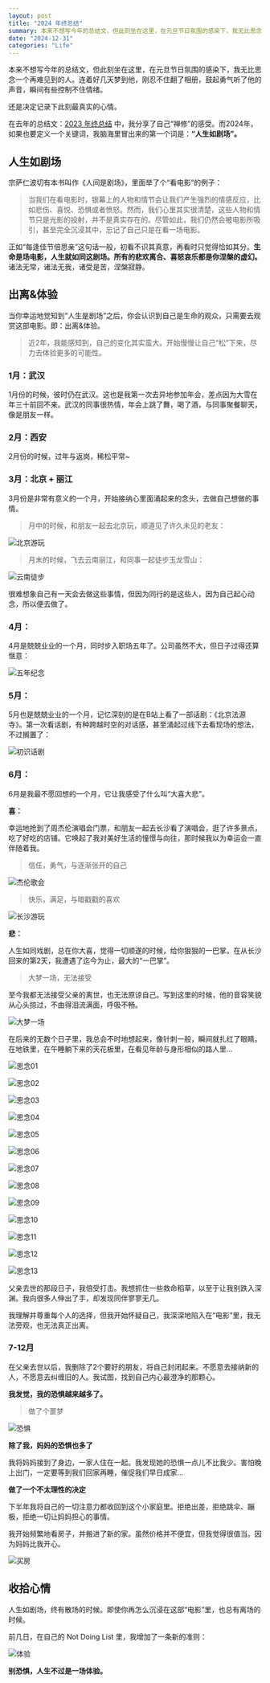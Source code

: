 ```yaml
---
layout: post
title: "2024 年终总结"
summary: 本来不想写今年的总结文，但此刻坐在这里，在元旦节日氛围的感染下，我无比思念一个再难见到的人。连着好几天梦到他，刚忍不住翻了相册，鼓起勇气听了他的声音，瞬间有些控制不住情绪。2024年，我最大的感受是：“人生如剧场”。
date: "2024-12-31"
categories: "Life"
---
```


本来不想写今年的总结文，但此刻坐在这里，在元旦节日氛围的感染下，我无比思念一个再难见到的人。连着好几天梦到他，刚忍不住翻了相册，鼓起勇气听了他的声音，瞬间有些控制不住情绪。

还是决定记录下此刻最真实的心情。

在去年的总结文：[2023 年终总结](https://blog.chiloh.com/2023-12-31/2023-end-words) 中，我分享了自己“禅修”的感受。而2024年，如果也要定义一个关键词，我脑海里冒出来的第一个词是：**“人生如剧场”。**

## 人生如剧场

宗萨仁波切有本书叫作《人间是剧场》，里面举了个“看电影”的例子：

> 当我们在看电影时，银幕上的人物和情节会让我们产生强烈的情感反应，比如悲伤、喜悦、恐惧或者愤怒。然而，我们心里其实很清楚，这些人物和情节只是光影的投射，并不是真实存在的。尽管如此，我们仍然会被电影所吸引，甚至完全沉浸其中，忘记了自己只是在看一场电影。

正如“每逢佳节倍思亲”这句话一般，初看不识其真意，再看时只觉得恰如其分。**生命是场电影，人生就如同这剧场。所有的悲欢离合、喜怒哀乐都是你涅槃的虚幻。** 诸法无常，诸法无我，诸受是苦，涅槃寂静。

## 出离&体验

当你幸运地觉知到“人生是剧场”之后，你会认识到自己是生命的观众，只需要去观赏这部电影。即：出离&体验。

> 近2年，我能感知到，自己的变化其实蛮大。开始慢慢让自己“松”下来，尽力去体验更多的可能性。

### 1月：武汉

1月份的时候，彼时仍在武汉。这也是我第一次去异地参加年会，差点因为大雪在年三十前回不来。武汉的同事很热情，年会上跳了舞，喝了酒，与同事聚餐聊天，像是朋友一样。

### 2月：西安

2月份的时候，过年与返岗，稀松平常~

### 3月：北京 + 丽江

3月份是非常有意义的一个月，开始接纳心里面涌起来的念头，去做自己想做的事情。

> 月中的时候，和朋友一起去北京玩，顺道见了许久未见的老友：

![北京游玩](https://chilohdata.s3.bitiful.net/blog/beijing.png)

> 月末的时候，飞去云南丽江，和同事一起徒步玉龙雪山：

![云南徒步](https://chilohdata.s3.bitiful.net/blog/tubu.png)

很难想象自己有一天会去做这些事情，但因为同行的是这些人，因为自己起心动念，所以便去做了。

### 4月：

4月是兢兢业业的一个月，同时步入职场五年了。公司虽然不大，但日子过得还算惬意：

![五年纪念](https://chilohdata.s3.bitiful.net/blog/wangxu.png)

### 5月：

5月也是兢兢业业的一个月，记忆深刻的是在B站上看了一部话剧：《北京法源寺》。第一次看话剧，有种跨越时空的对话感，甚至涌起过线下去看现场的想法，不过搁置了：

![初识话剧](https://chilohdata.s3.bitiful.net/blog/huaju.png)

### 6月：

6月是我最不愿回想的一个月，它让我感受了什么叫“大喜大悲”。

**喜：**

幸运地抢到了周杰伦演唱会门票，和朋友一起去长沙看了演唱会，逛了许多景点，吃了好吃的店铺。它唤起了我对美好生活的憧憬与向往，那时候我以为幸运会一直伴随着我。

> 信任，勇气，与逐渐张开的自己

![杰伦歌会](https://chilohdata.s3.bitiful.net/blog/jaychou.png)

> 快乐，满足，与暗戳戳的喜欢

![长沙游玩](https://chilohdata.s3.bitiful.net/blog/changsha.png)


**悲：**

人生如同戏剧，总在你大喜，觉得一切顺遂的时候，给你狠狠的一巴掌。在从长沙回来的第2天，我遭遇了迄今为止，最大的“一巴掌”。

> 大梦一场，无法接受

至今我都无法接受父亲的离世，也无法原谅自己。写到这里的时候，他的音容笑貌从心头掠过，不由得泪流满面，呼吸不畅。

![大梦一场](https://chilohdata.s3.bitiful.net/blog/dameng.png)

在后来的无数个日子里，我总会不时地想起来，像针刺一般，瞬间就扎红了眼睛。在地铁里，在午睡躺下来的天花板里，在看见年龄与身形相似的路人里...

![思念01](https://chilohdata.s3.bitiful.net/blog/s01.png)

![思念02](https://chilohdata.s3.bitiful.net/blog/s02.png)

![思念03](https://chilohdata.s3.bitiful.net/blog/s03.png)

![思念04](https://chilohdata.s3.bitiful.net/blog/s04.png)

![思念05](https://chilohdata.s3.bitiful.net/blog/s05.png)

![思念06](https://chilohdata.s3.bitiful.net/blog/s06.png)

![思念07](https://chilohdata.s3.bitiful.net/blog/s07.png)

![思念08](https://chilohdata.s3.bitiful.net/blog/s08.png)

![思念09](https://chilohdata.s3.bitiful.net/blog/s09.png)

![思念10](https://chilohdata.s3.bitiful.net/blog/s10.png)

![思念11](https://chilohdata.s3.bitiful.net/blog/s11.png)

![思念12](https://chilohdata.s3.bitiful.net/blog/s12.png)

![思念13](https://chilohdata.s3.bitiful.net/blog/s13.png)

父亲去世的那段日子，我倍受打击。我想抓住一些救命稻草，以至于让我别跌入深渊。我向很多人伸出了手，却发现同伴寥寥无几。

我理解并尊重每个人的选择，但我开始怀疑自己，我深深地陷入在“电影”里，我无法旁观，也无法真正出离。

### 7-12月

在父亲去世以后，我删除了2个要好的朋友，将自己封闭起来。不愿意去接纳新的人，不愿意去纠缠旧的人。我试图，找到自己内心最澄净的那颗心。

**我发觉，我的恐惧越来越多了。**

> 做了个噩梦

![恐惧](https://chilohdata.s3.bitiful.net/blog/kongju.png)

**除了我，妈妈的恐惧也多了**

我将妈妈接到了身边，一家人住在一起。我发现她的恐惧一点儿不比我少。害怕晚上出门，一定要等到我们回家再睡，催促我们早日成家...

**做了一个不太理性的决定**

下半年我将自己的一切注意力都收回到这个小家庭里。拒绝出差，拒绝跳伞、蹦极，拒绝一切让妈妈担心的事情。

我开始频繁地看房子，并搬进了新的家。虽然价格并不便宜，但我觉得很值当。因为妈妈比我开心。

![买房](https://chilohdata.s3.bitiful.net/blog/fang.png)

## 收拾心情

人生如剧场，终有散场的时候。即使你再怎么沉浸在这部“电影”里，也总有离场的时候。

前几日，在自己的 Not Doing List 里，我增加了一条新的准则：

![体验](https://chilohdata.s3.bitiful.net/blog/tiyan.png)

**别恐惧，人生不过是一场体验。**
